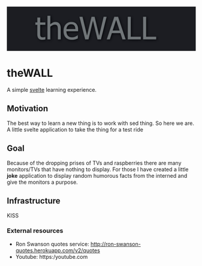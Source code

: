 ![theWall](misc/title.jpeg)

# theWALL

A simple [svelte](https://svelte.dev/) learning experience.

## Motivation

The best way to learn a new thing is to work with sed thing. So here we are. A little svelte application to take the thing for a test ride

## Goal 

Because of the dropping prises of TVs and raspberries there are many monitors/TVs that have nothing to display. For those I have created a little **joke** application to display random humorous facts from the interned and give the monitors a purpose.

## Infrastructure

KISS

### External resources

* Ron Swanson quotes service: http://ron-swanson-quotes.herokuapp.com/v2/quotes
* Youtube: https:/youtube.com